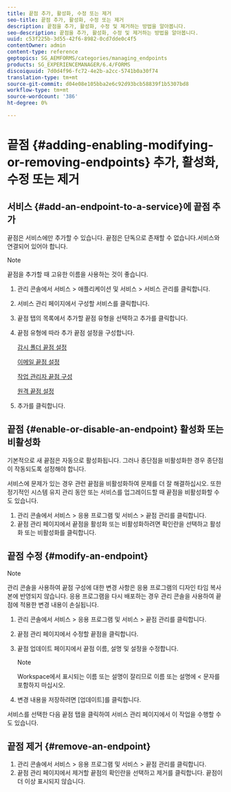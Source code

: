 ```yaml
---
title: 끝점 추가, 활성화, 수정 또는 제거
seo-title: 끝점 추가, 활성화, 수정 또는 제거
description: 끝점을 추가, 활성화, 수정 및 제거하는 방법을 알아봅니다.
seo-description: 끝점을 추가, 활성화, 수정 및 제거하는 방법을 알아봅니다.
uuid: c53f225b-3d55-42f6-8982-0cd7dde0c4f5
contentOwner: admin
content-type: reference
geptopics: SG_AEMFORMS/categories/managing_endpoints
products: SG_EXPERIENCEMANAGER/6.4/FORMS
discoiquuid: 7d0d4f96-fc72-4e2b-a2cc-5741b0a30f74
translation-type: tm+mt
source-git-commit: d04e08e105bba2e6c92d93bcb58839f1b5307bd8
workflow-type: tm+mt
source-wordcount: '386'
ht-degree: 0%

---
```



# 끝점 {#adding-enabling-modifying-or-removing-endpoints} 추가, 활성화, 수정 또는 제거

## 서비스 {#add-an-endpoint-to-a-service}에 끝점 추가

끝점은 서비스에만 추가할 수 있습니다. 끝점은 단독으로 존재할 수 없습니다.서비스와 연결되어 있어야 합니다.

>[!NOTE]
>
>끝점을 추가할 때 고유한 이름을 사용하는 것이 좋습니다.

1. 관리 콘솔에서 서비스 > 애플리케이션 및 서비스 > 서비스 관리를 클릭합니다.
1. 서비스 관리 페이지에서 구성할 서비스를 클릭합니다.
1. 끝점 탭의 목록에서 추가할 끝점 유형을 선택하고 추가를 클릭합니다.
1. 끝점 유형에 따라 추가 끝점 설정을 구성합니다.

   [감시 폴더 끝점 설정](/help/forms/using/admin-help/configuring-watched-folder-endpoints.md#watched-folder-endpoint-settings)

   [이메일 끝점 설정](/help/forms/using/admin-help/configuring-email-endpoints.md#email-endpoint-settings)

   [작업 관리자 끝점 구성](/help/forms/using/admin-help/configuring-task-manager-endpoints.md#configuring-task-manager-endpoints)

   [원격 끝점 설정](/help/forms/using/admin-help/configuring-remoting-endpoints.md#remoting-endpoint-settings)

1. 추가를 클릭합니다.

## 끝점 {#enable-or-disable-an-endpoint} 활성화 또는 비활성화

기본적으로 새 끝점은 자동으로 활성화됩니다. 그러나 종단점을 비활성화한 경우 종단점이 작동되도록 설정해야 합니다.

서비스에 문제가 있는 경우 관련 끝점을 비활성화하여 문제를 더 잘 해결하십시오. 또한 정기적인 시스템 유지 관리 동안 또는 서비스를 업그레이드할 때 끝점을 비활성화할 수도 있습니다.

1. 관리 콘솔에서 서비스 > 응용 프로그램 및 서비스 > 끝점 관리를 클릭합니다.
1. 끝점 관리 페이지에서 끝점을 활성화 또는 비활성화하려면 확인란을 선택하고 활성화 또는 비활성화를 클릭합니다.

## 끝점 수정 {#modify-an-endpoint}

>[!NOTE]
>
>관리 콘솔을 사용하여 끝점 구성에 대한 변경 사항은 응용 프로그램의 디자인 타임 복사본에 반영되지 않습니다. 응용 프로그램을 다시 배포하는 경우 관리 콘솔을 사용하여 끝점에 적용한 변경 내용이 손실됩니다.

1. 관리 콘솔에서 서비스 > 응용 프로그램 및 서비스 > 끝점 관리를 클릭합니다.
1. 끝점 관리 페이지에서 수정할 끝점을 클릭합니다.
1. 끝점 업데이트 페이지에서 끝점 이름, 설명 및 설정을 수정합니다.

   >[!NOTE]
   >
   >Workspace에서 표시되는 이름 또는 설명이 잘리므로 이름 또는 설명에 &lt; 문자를 포함하지 마십시오.

1. 변경 내용을 저장하려면 [업데이트]를 클릭합니다.

서비스를 선택한 다음 끝점 탭을 클릭하여 서비스 관리 페이지에서 이 작업을 수행할 수도 있습니다.

## 끝점 제거 {#remove-an-endpoint}

1. 관리 콘솔에서 서비스 > 응용 프로그램 및 서비스 > 끝점 관리를 클릭합니다.
1. 끝점 관리 페이지에서 제거할 끝점의 확인란을 선택하고 제거를 클릭합니다. 끝점이 더 이상 표시되지 않습니다.

